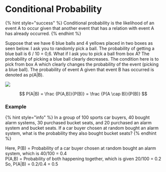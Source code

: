 # Conditional Probability

{% hint style="success" %}
Conditional probability is the likelihood of an event A to occur given that another event that has a relation with event A has already occurred.
{% endhint %}

Suppose that we have 6 blue balls and 4 yellows placed in two boxes as seen below. I ask you to randomly pick a ball. The probability of getting a blue ball is 6 / 10 = 0,6. What if I ask you to pick a ball from box A? The probability of picking a blue ball clearly decreases. The condition here is to pick from box A which clearly changes the probability of the event (picking a blue ball). The probability of event A given that event B has occurred is denoted as p(A|B).

![](<../.gitbook/assets/0\_r2bplap03m0kbxgz (1).png>)

$$
P(A|B) = \frac {P(A,B)}{P(B)} = \frac {P(A \cap B)}{P(B)}
$$

### Example

{% hint style="info" %}
In a group of 100 sports car buyers, 40 bought alarm systems, 30 purchased bucket seats, and 20 purchased an alarm system and bucket seats. If a car buyer chosen at random bought an alarm system, what is the probability they also bought bucket seats?
{% endhint %}

Here, P(B) = Probability of a car buyer chosen at random bought an alarm system, which is 40/100 = 0.4\
P(A,B) = Probability of both happening together, which is given 20/100 = 0.2\
So, P(A|B) = 0.2/0.4 = 0.5
